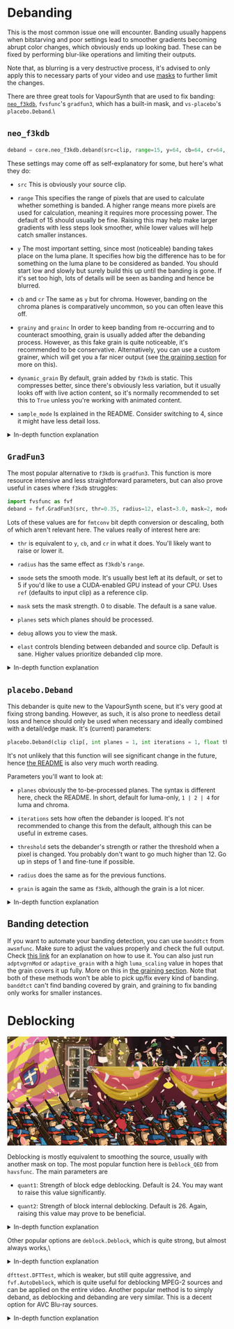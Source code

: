 # Debanding

This is the most common issue one will encounter. Banding usually
happens when bitstarving and poor settings lead to smoother gradients
becoming abrupt color changes, which obviously ends up looking bad.  These can be fixed by performing blur-like operations and limiting their outputs.

Note that, as blurring is a very destructive process, it's advised to only apply this to necessary parts of your video and use [masks](masking.md) to further limit the changes.

There are three great tools for VapourSynth that are used to fix
banding: [`neo_f3kdb`](https://github.com/HomeOfAviSynthPlusEvolution/neo_f3kdb/), `fvsfunc`'s `gradfun3`, which has a built-in
mask, and `vs-placebo`'s `placebo.Deband`.\

## `neo_f3kdb`

```py
deband = core.neo_f3kdb.deband(src=clip, range=15, y=64, cb=64, cr=64, grainy=64, grainc=64, dynamic_grain=False, sample_mode=2)
```

These settings may come off as self-explanatory for some, but here's
what they do:

-   `src` This is obviously your source clip.

-   `range` This specifies the range of pixels that are used to
    calculate whether something is banded. A higher range means more
    pixels are used for calculation, meaning it requires more processing
    power. The default of 15 should usually be fine.  Raising this may help make larger gradients with less steps look smoother, while lower values will help catch smaller instances.

-   `y` The most important setting, since most (noticeable) banding
    takes place on the luma plane. It specifies how big the difference
    has to be for something on the luma plane to be considered as
    banded. You should start low and slowly but surely build this up
    until the banding is gone. If it's set too high, lots of details
    will be seen as banding and hence be blurred.

-   `cb` and `cr` The same as `y` but for chroma. However, banding on
    the chroma planes is comparatively uncommon, so you can often leave this
    off.

-   `grainy` and `grainc` In order to keep banding from re-occurring and
    to counteract smoothing, grain is usually added after the debanding
    process. However, as this fake grain is quite noticeable, it's
    recommended to be conservative. Alternatively, you can use a custom
    grainer, which will get you a far nicer output (see [the graining section](graining.md) for more on this).

-   `dynamic_grain` By default, grain added by `f3kdb` is static. This
    compresses better, since there's obviously less variation, but it
    usually looks off with live action content, so it's normally
    recommended to set this to `True` unless you're working with
    animated content.

-   `sample_mode` Is explained in the README.  Consider switching to 4, since it might have less detail loss.

<details>
<summary>In-depth function explanation</summary>
TODO
</details>

## `GradFun3`

The most popular alternative to `f3kdb` is `gradfun3`.  This function is more resource intensive and less straightforward parameters, but can also prove useful in cases where `f3kdb` struggles:

```py
import fvsfunc as fvf
deband = fvf.GradFun3(src, thr=0.35, radius=12, elast=3.0, mask=2, mode=3, ampo=1, ampn=0, pat=32, dyn=False, staticnoise=False, smode=2, thr_det=2 + round(max(thr - 0.35, 0) / 0.3), debug=False, thrc=thr, radiusc=radius, elastc=elast, planes=list(range(src.format.num_planes)), ref=src, bits=src.format.bits_per_sample) # + resizing variables
```

Lots of these values are for `fmtconv` bit depth conversion or descaling, both of which aren't relevant here.  The values really of interest here are:

-   `thr` is equivalent to `y`, `cb`, and `cr` in what it does. You'll
    likely want to raise or lower it.

-   `radius` has the same effect as `f3kdb`'s `range`.

-   `smode` sets the smooth mode. It's usually best left at its default,
     or set to 5 if you'd like to use a
    CUDA-enabled GPU instead of your CPU. Uses `ref` (defaults to input
    clip) as a reference clip.

-   `mask` sets the mask strength.  0 to disable.  The default is a sane value.

-   `planes` sets which planes should be processed.

-   `debug` allows you to view the mask.

-   `elast` controls blending between debanded and source clip.  Default is sane.  Higher values prioritize debanded clip more.

<details>
<summary>In-depth function explanation</summary>
TODO
For a more in-depth explanation of what `thr` and `elast` do, check the
algorithm explanation in <a href=https://github.com/HomeOfVapourSynthEvolution/mvsfunc/blob/master/mvsfunc.py#L1735><code>mvsfunc</code></a>.
</details>

## `placebo.Deband`

This debander is quite new to the VapourSynth scene, but it's very good at fixing strong banding.  However, as such, it is also prone to needless detail loss and hence should only be used when necessary and ideally combined with a detail/edge mask.  It's (current) parameters:

```py
placebo.Deband(clip clip[, int planes = 1, int iterations = 1, float threshold = 4.0, float radius = 16.0, float grain = 6.0, int dither = True, int dither_algo = 0])
```

It's not unlikely that this function will see significant change in the future, hence [the README](https://github.com/Lypheo/vs-placebo/blob/master/README.md) is also very much worth reading.

Parameters you'll want to look at:

-   `planes` obviously the to-be-processed planes.  The syntax is different here, check the README.  In short, default for luma-only, `1 | 2 | 4` for luma and chroma.

-   `iterations` sets how often the debander is looped.  It's not recommended to change this from the default, although this can be useful in extreme cases.

-   `threshold` sets the debander's strength or rather the threshold when a pixel is changed.  You probably don't want to go much higher than 12.  Go up in steps of 1 and fine-tune if possible.

-   `radius` does the same as for the previous functions.

-   `grain` is again the same as `f3kdb`, although the grain is a lot nicer.

<details>
<summary>In-depth function explanation</summary>
TODO
It uses the
mpv debander, which just averages pixels within a range and outputs the
average if the difference is below a threshold.  The algorithm is
explained in the <a href="https://github.com/haasn/libplacebo/blob/master/src/shaders/sampling.c#L167">source code</a>.
</details>

## Banding detection

If you want to automate your banding detection, you can use `banddtct` from `awsmfunc`. Make sure to
adjust the values properly and check the full output. Check [this link](https://git.concertos.live/AHD/awsmfunc/wiki/Using-detect.py) for an explanation on how to use it. You can also just run `adptvgrnMod` or `adaptive_grain` with a high `luma_scaling` value in hopes that the
grain covers it up fully. More on this in
[the graining section](graining).  Note that both of these methods won't be able to pick up/fix every kind of banding.  `banddtct` can't find banding covered by grain, and graining to fix banding only works for smaller instances.

# Deblocking

<p align="center">
<img src='Pictures/deblock1.png' onmouseover="this.src='Pictures/deblock2.png';" onmouseout="this.src='Pictures/deblock1.png';"/>
</p>

Deblocking is mostly equivalent to smoothing the source, usually with
another mask on top. The most popular function here is `Deblock_QED`
from `havsfunc`. The main parameters are

-   `quant1`: Strength of block edge deblocking. Default is 24. You may
    want to raise this value significantly.

-   `quant2`: Strength of block internal deblocking. Default is 26.
    Again, raising this value may prove to be beneficial.

<details>
<summary>In-depth function explanation</summary>
TODO
</details>

Other popular options are `deblock.Deblock`, which is quite strong, but
almost always works,\

<details>
<summary>In-depth function explanation</summary>
TODO
</details>

`dfttest.DFTTest`, which is weaker, but still quite aggressive, and
`fvf.AutoDeblock`, which is quite useful for deblocking MPEG-2 sources
and can be applied on the entire video. Another popular method is to
simply deband, as deblocking and debanding are very similar. This is a
decent option for AVC Blu-ray sources.

<details>
<summary>In-depth function explanation</summary>
TODO
</details>